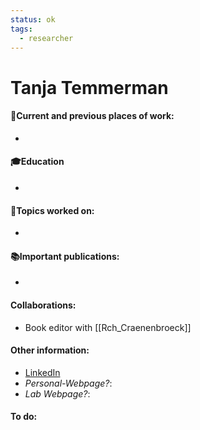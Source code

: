 ```yaml
---
status: ok
tags:
  - researcher
---
```


# Tanja Temmerman
#### 💼Current and previous places of work:
-
#### 🎓Education
-
#### 🧐Topics worked on:
-
#### 📚Important publications:
-
#### Collaborations:
- Book editor with [[Rch_Craenenbroeck]]
#### Other information:
- [LinkedIn](https://www.linkedin.com/in/tanja-temmerman-8b8ba791/?originalSubdomain=be)
- _Personal-Webpage?_:
- _Lab Webpage?_:
#### To do:

